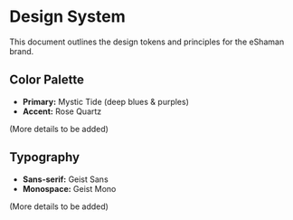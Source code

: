 # Design System

This document outlines the design tokens and principles for the eShaman brand.

## Color Palette

-   **Primary:** Mystic Tide (deep blues & purples)
-   **Accent:** Rose Quartz

(More details to be added)

## Typography

-   **Sans-serif:** Geist Sans
-   **Monospace:** Geist Mono

(More details to be added)
